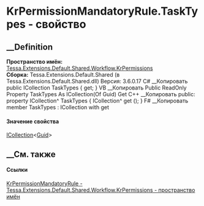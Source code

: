 # KrPermissionMandatoryRule.TaskTypes - свойство
##  __Definition
 **Пространство имён:**
[Tessa.Extensions.Default.Shared.Workflow.KrPermissions](N_Tessa_Extensions_Default_Shared_Workflow_KrPermissions.htm)  
 **Сборка:** Tessa.Extensions.Default.Shared (в
Tessa.Extensions.Default.Shared.dll) Версия: 3.6.0.17
C# __Копировать
     public ICollection<Guid> TaskTypes { get; }
VB __Копировать
     Public ReadOnly Property TaskTypes As ICollection(Of Guid)
    	Get
C++ __Копировать
     public:
    property ICollection<Guid>^ TaskTypes {
    	ICollection<Guid>^ get ();
    }
F# __Копировать
     member TaskTypes : ICollection<Guid> with get
#### Значение свойства
[ICollection](https://learn.microsoft.com/dotnet/api/system.collections.generic.icollection-1)<[Guid](https://learn.microsoft.com/dotnet/api/system.guid)>
##  __См. также
#### Ссылки
[KrPermissionMandatoryRule -
](T_Tessa_Extensions_Default_Shared_Workflow_KrPermissions_KrPermissionMandatoryRule.htm)
[Tessa.Extensions.Default.Shared.Workflow.KrPermissions - пространство
имён](N_Tessa_Extensions_Default_Shared_Workflow_KrPermissions.htm)
